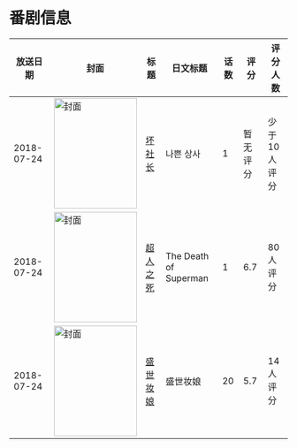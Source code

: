 # 番剧信息

|放送日期|封面|标题|日文标题|话数|评分|评分人数|
|---|---|---|---|---|---|---|
|2018-07-24|<img src="https://lain.bgm.tv/pic/cover/c/bb/13/358883_1x261.jpg" alt="封面" style="width:150px;height:200px;object-fit:cover;">|[坏社长](https://bangumi.tv/subject/358883)|나쁜 상사|1|暂无评分|少于10人评分|
|2018-07-24|<img src="https://lain.bgm.tv/pic/cover/c/53/ec/241955_566wN.jpg" alt="封面" style="width:150px;height:200px;object-fit:cover;">|[超人之死](https://bangumi.tv/subject/241955)|The Death of Superman|1|6.7|80人评分|
|2018-07-24|<img src="https://lain.bgm.tv/pic/cover/c/98/04/223155_sQh9O.jpg" alt="封面" style="width:150px;height:200px;object-fit:cover;">|[盛世妆娘](https://bangumi.tv/subject/223155)|盛世妆娘|20|5.7|14人评分|
